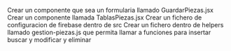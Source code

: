 Crear un componente que sea un formularia llamado GuardarPiezas.jsx
Crear un componente llamada TablasPiezas.jsx
Crear un fichero de configuracion de firebase dentro de src
Crear un fichero dentro de helpers llamado gestion-piezas.js que permita llamar a funciones para insertar buscar y modificar y eliminar